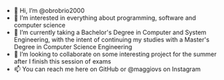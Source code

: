 - 👋 Hi, I’m @obrobrio2000
- 👀 I’m interested in everything about programming, software and computer science
- 🌱 I’m currently taking a Bachelor's Degree in Computer and System Engineering, with the intent of continuing my studies with a Master's Degree in Computer Science Engineering
- 💞️ I’m looking to collaborate on some interesting project for the summer after I finish this session of exams
- 📫 You can reach me here on GitHub or @maggiovs on Instagram

<!---
obrobrio2000/obrobrio2000 is a ✨ special ✨ repository because its `README.md` (this file) appears on your GitHub profile.
You can click the Preview link to take a look at your changes.
--->
